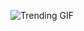 ![Trending GIF](https://media4.giphy.com/media/v1.Y2lkPThiYjIxNzcybDl3MzlvOHk1NHdmMWY2dzllc25zY2ZobWQ5aDI2d2Z4eTJnMXMxNyZlcD12MV9naWZzX3NlYXJjaCZjdD1n/ZVik7pBtu9dNS/giphy.gif)
